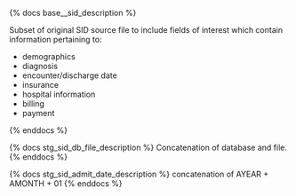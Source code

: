 {% docs base__sid_description %}

Subset of original SID source file to include fields of interest which contain information pertaining to: 

- demographics  
- diagnosis 
- encounter/discharge date
- insurance
- hospital information
- billing 
- payment

{% enddocs %}


{% docs stg_sid_db_file_description %}
Concatenation of database and file.
{% enddocs %}

{% docs stg_sid_admit_date_description %}
concatenation of AYEAR + AMONTH + 01
{% enddocs %}
